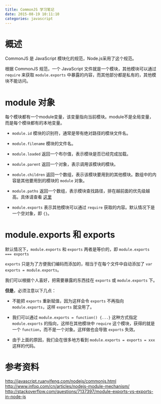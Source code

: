 ```yaml
---
title: CommonJS 学习笔记
date: 2015-08-19 10:11:10
categories: javascript
---
```


# 概述

CommonJS 是 JavaScript 模块化的规范，Node.js采用了这个规范。

根据 CommonJS 规范，一个 JavaScript 文件就是一个模块，其他模块可以通过 `require` 来获取 `module.exports` 中暴露的内容，而其他部分都是私有的，其他模块不能访问。

# module 对象

每个模块都有一个module变量，该变量指向当前模块。module不是全局变量，而是每个模块都有的本地变量。

+ `module.id` 模块的识别符，通常是带有绝对路径的模块文件名。

+ `module.filename` 模块的文件名。

+ `module.loaded` 返回一个布尔值，表示模块是否已经完成加载。

+ `module.parent` 返回一个对象，表示调用该模块的模块。

+ `module.children` 返回一个数组，表示该模块要用到的其他模块。数组中的内容是其他要用到的模块的 `module` 对象。

+ `module.paths` 返回一个数组，表示模块查找路径，排在越前面的优先级越高。具体请查看 [这里](http://www.infoq.com/cn/articles/nodejs-module-mechanism/)

+ `module.exports` 表示其他模块可以通过 `require` 获取的内容。默认情况下是一个空对象，即 `{}`。

# module.exports 和 exports

默认情况下，`module.exports` 和 `exports` 两者是等价的，即 `module.exports === exports`

`exports` 只是为了方便我们编码而添加的，相当于在每个文件中自动添加了 `var exports = module.exports`。

我们可以根据个人喜好，把需要暴露的东西挂在 `exports` 或 `module.exports` 下。

**但是**，必须注意以下几点：

+ 不能把 `exports` 重新赋值，因为这样会令 `exports` 不再指向 `module.exports`，这样 `exports` 就没用了。

+ 我们可以通过 `module.exports = function() {...}` 这种方式指定 `module.exports` 的指向，这样在其他模块中 `require` 这个模块，获得的就是一个 `function`，而不是一个对象。这样做也会导致 `exports` 失效。

+ 由于上面的原因，我们会在很多地方看到 `module.exports = exports = xxx` 这样的代码。



# 参考资料
http://javascript.ruanyifeng.com/nodejs/commonjs.html
http://www.infoq.com/cn/articles/nodejs-module-mechanism/
http://stackoverflow.com/questions/7137397/module-exports-vs-exports-in-node-js
